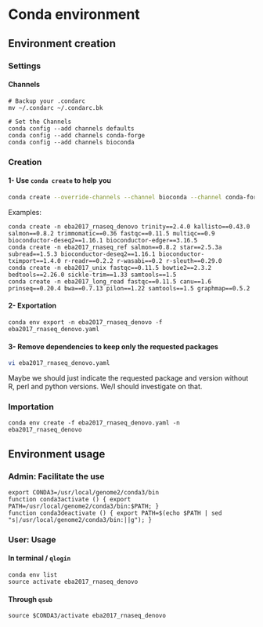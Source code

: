 # Conda environment

## Environment creation

### Settings
#### Channels
```
# Backup your .condarc
mv ~/.condarc ~/.condarc.bk

# Set the Channels
conda config --add channels defaults
conda config --add channels conda-forge
conda config --add channels bioconda
```

### Creation
#### 1- Use `conda create` to help you 
```bash
conda create --override-channels --channel bioconda --channel conda-forge --channel r -n eba2017_nom_atelier tool2==1.0.0 tool2==1.0.1
```

Examples:
```
conda create -n eba2017_rnaseq_denovo trinity==2.4.0 kallisto==0.43.0 salmon==0.8.2 trimmomatic==0.36 fastqc==0.11.5 multiqc==0.9 bioconductor-deseq2==1.16.1 bioconductor-edger==3.16.5
conda create -n eba2017_rnaseq_ref salmon==0.8.2 star==2.5.3a subread==1.5.3 bioconductor-deseq2==1.16.1 bioconductor-tximport==1.4.0 r-readr==0.2.2 r-wasabi==0.2 r-sleuth==0.29.0
conda create -n eba2017_unix fastqc==0.11.5 bowtie2==2.3.2 bedtools==2.26.0 sickle-trim==1.33 samtools==1.5
conda create -n eba2017_long_read fastqc==0.11.5 canu==1.6 prinseq==0.20.4 bwa==0.7.13 pilon==1.22 samtools==1.5 graphmap==0.5.2
```

#### 2- Exportation
```
conda env export -n eba2017_rnaseq_denovo -f eba2017_rnaseq_denovo.yaml
```

#### 3- Remove dependencies to keep only the requested packages
```bash
vi eba2017_rnaseq_denovo.yaml
```

Maybe we should just indicate the requested package and version without R, perl and python versions.
We/I should investigate on that.

### Importation
```
conda env create -f eba2017_rnaseq_denovo.yaml -n eba2017_rnaseq_denovo
```

## Environment usage

### Admin: Facilitate the use

```
export CONDA3=/usr/local/genome2/conda3/bin
function conda3activate () { export PATH=/usr/local/genome2/conda3/bin:$PATH; }
function conda3deactivate () { export PATH=$(echo $PATH | sed "s|/usr/local/genome2/conda3/bin:||g"); }
```

### User: Usage
#### In terminal / `qlogin`
```
conda env list
source activate eba2017_rnaseq_denovo
```

#### Through `qsub`
```
source $CONDA3/activate eba2017_rnaseq_denovo
```
